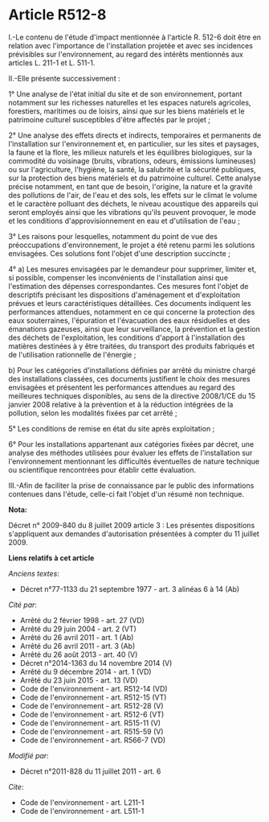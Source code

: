 # Article R512-8

I.-Le contenu de l'étude d'impact mentionnée à l'article R. 512-6 doit être en relation avec l'importance de l'installation
projetée et avec ses incidences prévisibles sur l'environnement, au regard des intérêts mentionnés aux articles L. 211-1 et
L. 511-1. 

II.-Elle présente successivement : 

1° Une analyse de l'état initial du site et de son environnement, portant notamment sur les richesses naturelles et les
espaces naturels agricoles, forestiers, maritimes ou de loisirs, ainsi que sur les biens matériels et le patrimoine culturel
susceptibles d'être affectés par le projet ; 

2° Une analyse des effets directs et indirects, temporaires et permanents de l'installation sur l'environnement et, en
particulier, sur les sites et paysages, la faune et la flore, les milieux naturels et les équilibres biologiques, sur la
commodité du voisinage (bruits, vibrations, odeurs, émissions lumineuses) ou sur l'agriculture, l'hygiène, la santé, la
salubrité et la sécurité publiques, sur la protection des biens matériels et du patrimoine culturel. Cette analyse précise
notamment, en tant que de besoin, l'origine, la nature et la gravité des pollutions de l'air, de l'eau et des sols, les
effets sur le climat le volume et le caractère polluant des déchets, le niveau acoustique des appareils qui seront employés
ainsi que les vibrations qu'ils peuvent provoquer, le mode et les conditions d'approvisionnement en eau et d'utilisation de
l'eau ; 

3° Les raisons pour lesquelles, notamment du point de vue des préoccupations d'environnement, le projet a été retenu parmi
les solutions envisagées. Ces solutions font l'objet d'une description succincte ; 

4° a) Les mesures envisagées par le demandeur pour supprimer, limiter et, si possible, compenser les inconvénients de
l'installation ainsi que l'estimation des dépenses correspondantes. Ces mesures font l'objet de descriptifs précisant les
dispositions d'aménagement et d'exploitation prévues et leurs caractéristiques détaillées. Ces documents indiquent les
performances attendues, notamment en ce qui concerne la protection des eaux souterraines, l'épuration et l'évacuation des
eaux résiduelles et des émanations gazeuses, ainsi que leur surveillance, la prévention et la gestion des déchets de
l'exploitation, les conditions d'apport à l'installation des matières destinées à y être traitées, du transport des produits
fabriqués et de l'utilisation rationnelle de l'énergie ; 

b) Pour les catégories d'installations définies par arrêté du ministre chargé des installations classées, ces documents
justifient le choix des mesures envisagées et présentent les performances attendues au regard des meilleures techniques
disponibles, au sens de la directive 2008/1/CE du 15 janvier 2008 relative à la prévention et à la réduction intégrées de la
pollution, selon les modalités fixées par cet arrêté ; 

5° Les conditions de remise en état du site après exploitation ; 

6° Pour les installations appartenant aux catégories fixées par décret, une analyse des méthodes utilisées pour évaluer les
effets de l'installation sur l'environnement mentionnant les difficultés éventuelles de nature technique ou scientifique
rencontrées pour établir cette évaluation. 

III.-Afin de faciliter la prise de connaissance par le public des informations contenues dans l'étude, celle-ci fait l'objet
d'un résumé non technique.

**Nota:**

Décret n° 2009-840 du 8 juillet 2009 article 3 : Les présentes dispositions s'appliquent aux demandes d'autorisation
présentées à compter du 11 juillet 2009.

**Liens relatifs à cet article**

_Anciens textes_:

  - Décret n°77-1133 du 21 septembre 1977 - art. 3 alinéas 6 à 14 (Ab)

_Cité par_:

  - Arrêté du 2 février 1998 - art. 27 (VD)
  - Arrêté du 29 juin 2004 - art. 2 (VT)
  - Arrêté du 26 avril 2011 - art. 1 (Ab)
  - Arrêté du 26 avril 2011 - art. 3 (Ab)
  - Arrêté du 26 août 2013 - art. 40 (V)
  - Décret n°2014-1363 du 14 novembre 2014 (V)
  - Arrêté du 9 décembre 2014 - art. 1 (VD)
  - Arrêté du 23 juin 2015 - art. 13 (VD)
  - Code de l'environnement - art. R512-14 (VD)
  - Code de l'environnement - art. R512-15 (VT)
  - Code de l'environnement - art. R512-28 (V)
  - Code de l'environnement - art. R512-6 (VT)
  - Code de l'environnement - art. R515-11 (V)
  - Code de l'environnement - art. R515-59 (V)
  - Code de l'environnement - art. R566-7 (VD)

_Modifié par_:

  - Décret n°2011-828 du 11 juillet 2011 - art. 6

_Cite_:

  - Code de l'environnement - art. L211-1
  - Code de l'environnement - art. L511-1
